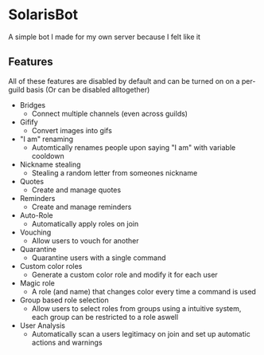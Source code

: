 ﻿# SolarisBot
A simple bot I made for my own server because I felt like it

## Features
All of these features are disabled by default and can be turned on on a per-guild basis (Or can be disabled alltogether)

- Bridges
  - Connect multiple channels (even across guilds)
- Gifify
  - Convert images into gifs
- "I am" renaming
  - Automtically renames people upon saying "I am" with variable cooldown
- Nickname stealing
  - Stealing a random letter from someones nickname
- Quotes
  - Create and manage quotes
- Reminders
  - Create and manage reminders
- Auto-Role
  - Automatically apply roles on join
- Vouching
  - Allow users to vouch for another
- Quarantine
  - Quarantine users with a single command
- Custom color roles
  - Generate a custom color role and modify it for each user
- Magic role
  - A role (and name) that changes color every time a command is used
- Group based role selection
  - Allow users to select roles from groups using a intuitive system, each group can be restricted to a role aswell
- User Analysis
  - Automatically scan a users legitimacy on join and set up automatic actions and warnings
